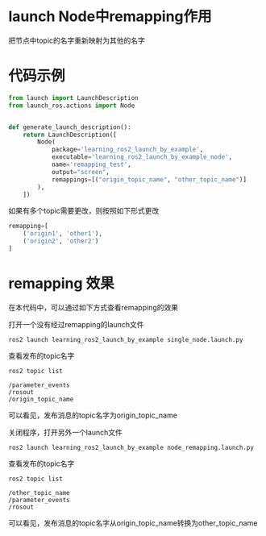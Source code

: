 # launch Node中remapping作用



把节点中topic的名字重新映射为其他的名字

# 代码示例

```python
from launch import LaunchDescription
from launch_ros.actions import Node


def generate_launch_description():
    return LaunchDescription([
        Node(
            package='learning_ros2_launch_by_example',
            executable='learning_ros2_launch_by_example_node',
            name='remapping_test',
            output="screen",
            remappings=[("origin_topic_name", "other_topic_name")]
        ),
    ])
```

如果有多个topic需要更改，则按照如下形式更改

```python
remapping=[
	('origin1', 'other1'),
	('origin2', 'other2')
]
```



# remapping 效果

在本代码中，可以通过如下方式查看remapping的效果

打开一个没有经过remapping的launch文件

```
ros2 launch learning_ros2_launch_by_example single_node.launch.py
```

查看发布的topic名字

```shell
ros2 topic list

/parameter_events
/rosout
/origin_topic_name
```

可以看见，发布消息的topic名字为origin_topic_name



关闭程序，打开另外一个launch文件

```
ros2 launch learning_ros2_launch_by_example node_remapping.launch.py
```

查看发布的topic名字

```shell
ros2 topic list

/other_topic_name
/parameter_events
/rosout
```

可以看见，发布消息的topic名字从origin_topic_name转换为other_topic_name

# 
